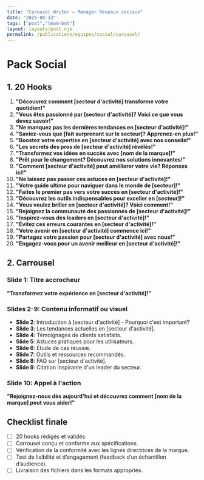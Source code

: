 ```yaml
---
title: "Carousel Writer — Manager Réseaux sociaux"
date: "2025-08-13"
tags: ["post","team-bot"]
layout: layouts/post.njk
permalink: /publications/equipes/social/carousel/
---
```

# Pack Social

## 1. 20 Hooks

1. **"Découvrez comment [secteur d'activité] transforme votre quotidien!"**
2. **"Vous êtes passionné par [secteur d'activité]? Voici ce que vous devez savoir!"**
3. **"Ne manquez pas les dernières tendances en [secteur d'activité]!"**
4. **"Saviez-vous que [fait surprenant sur le secteur]? Apprenez-en plus!"**
5. **"Boostez votre expertise en [secteur d'activité] avec nos conseils!"**
6. **"Les secrets des pros de [secteur d'activité] révélés!"**
7. **"Transformez vos idées en succès avec [nom de la marque]!"**
8. **"Prêt pour le changement? Découvrez nos solutions innovantes!"**
9. **"Comment [secteur d'activité] peut améliorer votre vie? Réponses ici!"**
10. **"Ne laissez pas passer ces astuces en [secteur d'activité]!"**
11. **"Votre guide ultime pour naviguer dans le monde de [secteur]!"**
12. **"Faites le premier pas vers votre succès en [secteur d'activité]!"**
13. **"Découvrez les outils indispensables pour exceller en [secteur]!"**
14. **"Vous voulez briller en [secteur d'activité]? Voici comment!"**
15. **"Rejoignez la communauté des passionnés de [secteur d'activité]!"**
16. **"Inspirez-vous des leaders en [secteur d'activité]!"**
17. **"Évitez ces erreurs courantes en [secteur d'activité]!"**
18. **"Votre avenir en [secteur d'activité] commence ici!"**
19. **"Partagez votre passion pour [secteur d'activité] avec nous!"**
20. **"Engagez-vous pour un avenir meilleur en [secteur d'activité]!"**

## 2. Carrousel

### Slide 1: Titre accrocheur
**"Transformez votre expérience en [secteur d'activité]!"**

### Slides 2-9: Contenu informatif ou visuel
- **Slide 2**: Introduction à [secteur d'activité] - Pourquoi c'est important?
- **Slide 3**: Les tendances actuelles en [secteur d'activité].
- **Slide 4**: Témoignages de clients satisfaits.
- **Slide 5**: Astuces pratiques pour les utilisateurs.
- **Slide 6**: Étude de cas réussie.
- **Slide 7**: Outils et ressources recommandés.
- **Slide 8**: FAQ sur [secteur d'activité].
- **Slide 9**: Citation inspirante d'un leader du secteur.

### Slide 10: Appel à l'action
**"Rejoignez-nous dès aujourd'hui et découvrez comment [nom de la marque] peut vous aider!"**

## Checklist finale
- [ ] 20 hooks rédigés et validés.
- [ ] Carrousel conçu et conforme aux spécifications.
- [ ] Vérification de la conformité avec les lignes directrices de la marque.
- [ ] Test de lisibilité et d’engagement (feedback d’un échantillon d’audience).
- [ ] Livraison des fichiers dans les formats appropriés.
